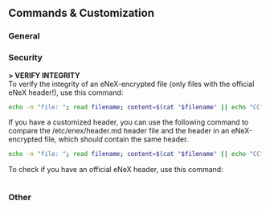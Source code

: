 ## Commands & Customization
### General

### Security
**> VERIFY INTEGRITY**<br>
To verify the integrity of an eNeX-encrypted file (only files with the official eNeX header!), use this command:
```bash
echo -n "file: "; read filename; content=$(cat "$filename" || echo "CC"); header="#!/bin/bash\nif ! command -v openssl >/dev/null 2>&1; then echo \"OpenSSL is not installed. Please install it and try again."; exit 1; fi; if [ ! -d \"/etc/enex" ]; then mkdir /etc/enex || echo \"error: could not create directory /etc/enex"; fi; if [ ! -d \"/etc/enex/temp" ]; then mkdir /etc/enex/temp || echo \"error: could not make directory /etc/enex/temp"; fi; filepath=$(realpath \"$0"); fullcontent=$(cat $filepath); content="${fullcontent#*\<content\>}"; content="${content%%\<\/content\>*}"; filename=$(cat /dev/urandom | tr -dc 'a-zA-Z0-9' | fold -w 100 | head -n 1); temp_file="/etc/enex/temp/${filename}.XXXXXXXXX"; touch \"$temp_file"; trap 'rm -f \"$temp_file"' EXIT; chmod +x $temp_file; password="${fullcontent#*\<password\>}"; password="${password%%\<\/password\>*}"; if [[ \"$password" == \"" ]]; then echo -n \"password: \"; read -s password; fi; content_file="/etc/enex/temp/content.${filename}.XXXXXXXX"; touch \"$content_file"; echo \"$content" > \"$content_file"; openssl aes-256-cbc -a -d -salt -pbkdf2 -in \"$content_file" -out \"$temp_file" -pass pass:"$password" || echo \"ERROR: DECRYPTION FAILED."; \"$temp_file"; rm \"$temp_file" || echo \"ERROR: TEMPORARY FILE COULD NOT BE REMOVED. PLEASE REMOVE IT MANUALLY: rm -f ${temp_file}"; rm \"$content_file" || echo \"ERROR: TEMPORARY CONTENT FILE COULD NOT BE REMOVED. PLEASE REMOVE IT MANUALLY: rm -f ${content_file}"; exit"; if [[ "$content" == "${header}"* ]]; then echo "HEADER_INTEGRITY_VERIFIED"; elif [[ "$content" == "CC" ]]; then echo "HEADER_INTEGRITY_COULD_NOT_BE_VERIFIED"; else echo "HEADER_INTEGRITY_FAILED"; fi; exit
```
If you have a customized header, you can use the following command to compare the /etc/enex/header.md header file and the header in an eNeX-encrypted file, which *should* contain the same header.
```bash
echo -n "file: "; read filename; content=$(cat "$filename" || echo "CC"); header=$(cat /etc/enex/header.md); if [[ "$content" == "${header}"* ]]; then echo "HEADERS_MATCH"; echo "THE INTEGRITY OF THE /etc/enex/header.md FILE CANNOT BE VERIFIED! IF YOU HAVE TAMPERED WITH THE HEADER IN ANY WAY, YOU ARE RESPONSIBLE FOR ITS INTEGRITY AS IT CANNOT BE OFFICIALLY VERIFIED."; else echo "HEADERS_DO_NOT_MATCH"; fi; exit
```
To check if you have an official eNeX header, use this command:
```bash

```
### Other
